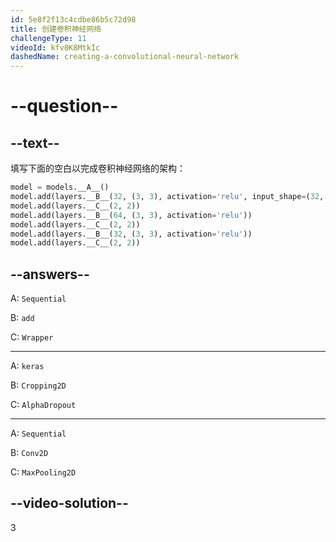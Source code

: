 ```yaml
---
id: 5e8f2f13c4cdbe86b5c72d98
title: 创建卷积神经网络
challengeType: 11
videoId: kfv0K8MtkIc
dashedName: creating-a-convolutional-neural-network
---
```


# --question--

## --text--

填写下面的空白以完成卷积神经网络的架构：

```py
model = models.__A__()
model.add(layers.__B__(32, (3, 3), activation='relu', input_shape=(32, 32, 3)))
model.add(layers.__C__(2, 2))
model.add(layers.__B__(64, (3, 3), activation='relu'))
model.add(layers.__C__(2, 2))
model.add(layers.__B__(32, (3, 3), activation='relu'))
model.add(layers.__C__(2, 2))
```

## --answers--

A: `Sequential`

B: `add`

C: `Wrapper`

---

A: `keras`

B: `Cropping2D`

C: `AlphaDropout`

---

A: `Sequential`

B: `Conv2D`

C: `MaxPooling2D`

## --video-solution--

3

